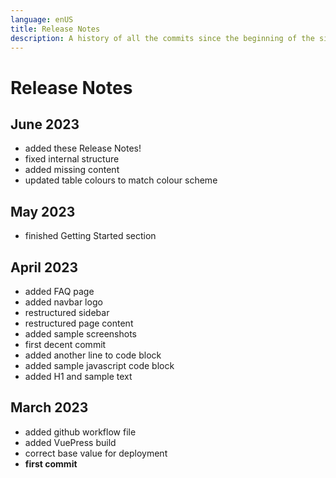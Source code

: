 ```yaml
---
language: enUS
title: Release Notes
description: A history of all the commits since the beginning of the site's existence.
---
```


# Release Notes

## June 2023

- added these Release Notes!
- fixed internal structure
- added missing content
- updated table colours to match colour scheme

## May 2023

- finished Getting Started section

## April 2023

- added FAQ page
- added navbar logo
- restructured sidebar
- restructured page content
- added sample screenshots
- first decent commit
- added another line to code block
- added sample javascript code block
- added H1 and sample text

## March 2023

- added github workflow file
- added VuePress build
- correct base value for deployment
- **first commit**